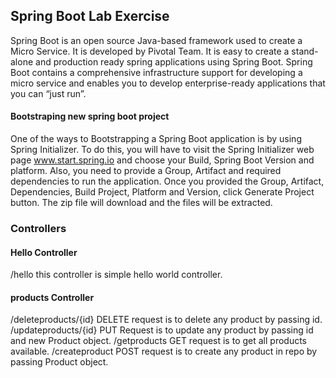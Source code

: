 ## Spring Boot Lab Exercise
Spring Boot is an open source Java-based framework used to create a Micro Service. It is developed by Pivotal Team. It is easy to create a stand-alone and production ready spring applications using Spring Boot. Spring Boot contains a comprehensive infrastructure support for developing a micro service and enables you to develop enterprise-ready applications that you can “just run”.

#### Bootstraping new spring boot project
One of the ways to Bootstrapping a Spring Boot application is by using Spring Initializer. To do this, you will have to visit the Spring Initializer web page www.start.spring.io and choose your Build, Spring Boot Version and platform. Also, you need to provide a Group, Artifact and required dependencies to run the application.
Once you provided the Group, Artifact, Dependencies, Build Project, Platform and Version, click Generate Project button. The zip file will download and the files will be extracted.

### Controllers

#### Hello Controller 
/hello this controller is simple hello world controller.

#### products Controller 
/deleteproducts/{id} DELETE request is to delete any product by passing id.
/updateproducts/{id} PUT Request is to update  any product by passing id and new Product object.
/getproducts GET request is to get all products available.
/createproduct POST request is to create any product in repo by passing Product object.

